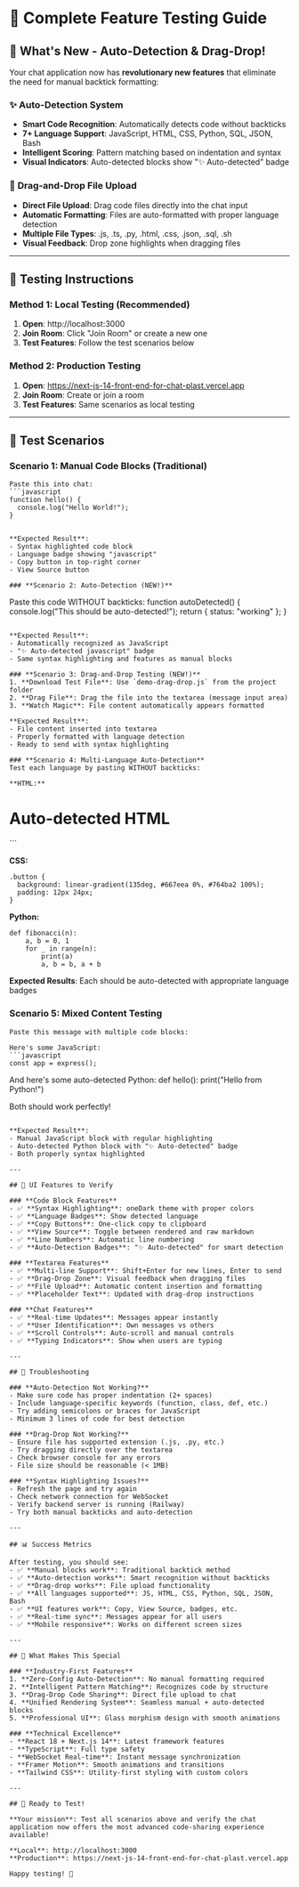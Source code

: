 # 🚀 Complete Feature Testing Guide

## 🎯 What's New - Auto-Detection & Drag-Drop!

Your chat application now has **revolutionary new features** that eliminate the need for manual backtick formatting:

### ✨ **Auto-Detection System**
- **Smart Code Recognition**: Automatically detects code without backticks
- **7+ Language Support**: JavaScript, HTML, CSS, Python, SQL, JSON, Bash
- **Intelligent Scoring**: Pattern matching based on indentation and syntax
- **Visual Indicators**: Auto-detected blocks show "✨ Auto-detected" badge

### 🎯 **Drag-and-Drop File Upload**
- **Direct File Upload**: Drag code files directly into the chat input
- **Automatic Formatting**: Files are auto-formatted with proper language detection
- **Multiple File Types**: .js, .ts, .py, .html, .css, .json, .sql, .sh
- **Visual Feedback**: Drop zone highlights when dragging files

---

## 🧪 Testing Instructions

### **Method 1: Local Testing (Recommended)**
1. **Open**: http://localhost:3000
2. **Join Room**: Click "Join Room" or create a new one
3. **Test Features**: Follow the test scenarios below

### **Method 2: Production Testing**
1. **Open**: https://next-js-14-front-end-for-chat-plast.vercel.app
2. **Join Room**: Create or join a room
3. **Test Features**: Same scenarios as local testing

---

## 🔬 Test Scenarios

### **Scenario 1: Manual Code Blocks (Traditional)**
```
Paste this into chat:
```javascript
function hello() {
  console.log("Hello World!");
}
```
```

**Expected Result**: 
- Syntax highlighted code block
- Language badge showing "javascript"
- Copy button in top-right corner
- View Source button

### **Scenario 2: Auto-Detection (NEW!)**
```
Paste this code WITHOUT backticks:
function autoDetected() {
  console.log("This should be auto-detected!");
  return { status: "working" };
}
```

**Expected Result**:
- Automatically recognized as JavaScript
- "✨ Auto-detected javascript" badge
- Same syntax highlighting and features as manual blocks

### **Scenario 3: Drag-and-Drop Testing (NEW!)**
1. **Download Test File**: Use `demo-drag-drop.js` from the project folder
2. **Drag File**: Drag the file into the textarea (message input area)
3. **Watch Magic**: File content automatically appears formatted

**Expected Result**:
- File content inserted into textarea
- Properly formatted with language detection
- Ready to send with syntax highlighting

### **Scenario 4: Multi-Language Auto-Detection**
Test each language by pasting WITHOUT backticks:

**HTML:**
```
<div class="container">
  <h1>Auto-detected HTML</h1>
</div>
```

**CSS:**
```
.button {
  background: linear-gradient(135deg, #667eea 0%, #764ba2 100%);
  padding: 12px 24px;
}
```

**Python:**
```
def fibonacci(n):
    a, b = 0, 1
    for _ in range(n):
        print(a)
        a, b = b, a + b
```

**Expected Results**: Each should be auto-detected with appropriate language badges

### **Scenario 5: Mixed Content Testing**
```
Paste this message with multiple code blocks:

Here's some JavaScript:
```javascript
const app = express();
```

And here's some auto-detected Python:
def hello():
    print("Hello from Python!")

Both should work perfectly!
```

**Expected Result**: 
- Manual JavaScript block with regular highlighting
- Auto-detected Python block with "✨ Auto-detected" badge
- Both properly syntax highlighted

---

## 🎨 UI Features to Verify

### **Code Block Features**
- ✅ **Syntax Highlighting**: oneDark theme with proper colors
- ✅ **Language Badges**: Show detected language
- ✅ **Copy Buttons**: One-click copy to clipboard
- ✅ **View Source**: Toggle between rendered and raw markdown
- ✅ **Line Numbers**: Automatic line numbering
- ✅ **Auto-Detection Badges**: "✨ Auto-detected" for smart detection

### **Textarea Features**
- ✅ **Multi-line Support**: Shift+Enter for new lines, Enter to send
- ✅ **Drag-Drop Zone**: Visual feedback when dragging files
- ✅ **File Upload**: Automatic content insertion and formatting
- ✅ **Placeholder Text**: Updated with drag-drop instructions

### **Chat Features**
- ✅ **Real-time Updates**: Messages appear instantly
- ✅ **User Identification**: Own messages vs others
- ✅ **Scroll Controls**: Auto-scroll and manual controls
- ✅ **Typing Indicators**: Show when users are typing

---

## 🐛 Troubleshooting

### **Auto-Detection Not Working?**
- Make sure code has proper indentation (2+ spaces)
- Include language-specific keywords (function, class, def, etc.)
- Try adding semicolons or braces for JavaScript
- Minimum 3 lines of code for best detection

### **Drag-Drop Not Working?**
- Ensure file has supported extension (.js, .py, etc.)
- Try dragging directly over the textarea
- Check browser console for any errors
- File size should be reasonable (< 1MB)

### **Syntax Highlighting Issues?**
- Refresh the page and try again
- Check network connection for WebSocket
- Verify backend server is running (Railway)
- Try both manual backticks and auto-detection

---

## 📊 Success Metrics

After testing, you should see:
- ✅ **Manual blocks work**: Traditional backtick method
- ✅ **Auto-detection works**: Smart recognition without backticks
- ✅ **Drag-drop works**: File upload functionality
- ✅ **All languages supported**: JS, HTML, CSS, Python, SQL, JSON, Bash
- ✅ **UI features work**: Copy, View Source, badges, etc.
- ✅ **Real-time sync**: Messages appear for all users
- ✅ **Mobile responsive**: Works on different screen sizes

---

## 🎉 What Makes This Special

### **Industry-First Features**
1. **Zero-Config Auto-Detection**: No manual formatting required
2. **Intelligent Pattern Matching**: Recognizes code by structure
3. **Drag-Drop Code Sharing**: Direct file upload to chat
4. **Unified Rendering System**: Seamless manual + auto-detected blocks
5. **Professional UI**: Glass morphism design with smooth animations

### **Technical Excellence**
- **React 18 + Next.js 14**: Latest framework features
- **TypeScript**: Full type safety
- **WebSocket Real-time**: Instant message synchronization
- **Framer Motion**: Smooth animations and transitions
- **Tailwind CSS**: Utility-first styling with custom colors

---

## 🚀 Ready to Test!

**Your mission**: Test all scenarios above and verify the chat application now offers the most advanced code-sharing experience available! 

**Local**: http://localhost:3000
**Production**: https://next-js-14-front-end-for-chat-plast.vercel.app

Happy testing! 🎯